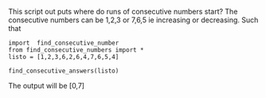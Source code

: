 This script out puts where do runs of consecutive numbers start? The consecutive numbers can be 1,2,3 or 7,6,5 ie increasing or decreasing. Such that 

	import  find_consecutive_number
	from find_consecutive_numbers import *
	listo = [1,2,3,6,2,6,4,7,6,5,4]

	find_consecutive_answers(listo)

The output will be [0,7]

